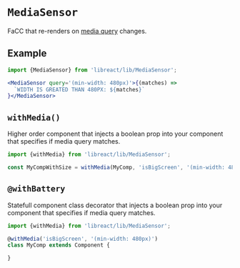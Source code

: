 # `MediaSensor`

FaCC that re-renders on [media query](https://developer.mozilla.org/en-US/docs/Web/CSS/Media_Queries/Using_media_queries) changes.

## Example

```jsx
import {MediaSensor} from 'libreact/lib/MediaSensor';

<MediaSensor query='(min-width: 480px)'>{(matches) =>
  `WIDTH IS GREATED THAN 480PX: ${matches}`
}</MediaSensor>
```


## `withMedia()`

Higher order component that injects a boolean prop into your component that specifies if media query matches.

```js
import {withMedia} from 'libreact/lib/MediaSensor';

const MyCompWithSize = withMedia(MyComp, 'isBigScreen', '(min-width: 480px)');
```


## `@withBattery`

Statefull component class decorator that injects a boolean prop into your component that specifies if media query matches.

```js
import {withMedia} from 'libreact/lib/MediaSensor';

@withMedia('isBigScreen', '(min-width: 480px)')
class MyComp extends Component {

}
```